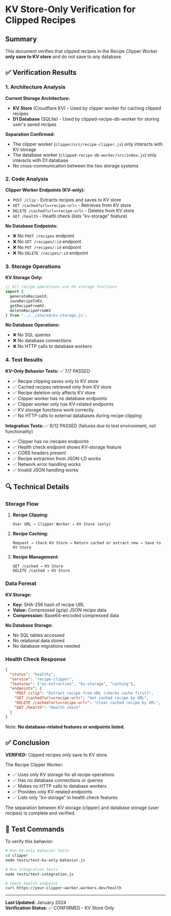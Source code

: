 # KV Store-Only Verification for Clipped Recipes

## Summary

This document verifies that clipped recipes in the Recipe Clipper Worker **only save to KV store** and do not save to any database.

## ✅ Verification Results

### 1. Architecture Analysis

**Current Storage Architecture:**
- **KV Store** (Cloudflare KV) - Used by clipper worker for caching clipped recipes
- **D1 Database** (SQLite) - Used by clipped-recipe-db-worker for storing user's saved recipes

**Separation Confirmed:**
- The clipper worker (`clipper/src/recipe-clipper.js`) only interacts with KV storage
- The database worker (`clipped-recipe-db-worker/src/index.js`) only interacts with D1 database
- No cross-communication between the two storage systems

### 2. Code Analysis

**Clipper Worker Endpoints (KV-only):**
- `POST /clip` - Extracts recipes and saves to KV store
- `GET /cached?url=<recipe-url>` - Retrieves from KV store
- `DELETE /cached?url=<recipe-url>` - Deletes from KV store
- `GET /health` - Health check (lists "kv-storage" feature)

**No Database Endpoints:**
- ❌ No `POST /recipes` endpoint
- ❌ No `GET /recipes/:id` endpoint  
- ❌ No `PUT /recipes/:id` endpoint
- ❌ No `DELETE /recipes/:id` endpoint

### 3. Storage Operations

**KV Storage Only:**
```javascript
// All recipe operations use KV storage functions
import { 
  generateRecipeId, 
  saveRecipeToKV, 
  getRecipeFromKV, 
  deleteRecipeFromKV 
} from '../../shared/kv-storage.js';
```

**No Database Operations:**
- ❌ No SQL queries
- ❌ No database connections
- ❌ No HTTP calls to database workers

### 4. Test Results

**KV-Only Behavior Tests:** ✅ 7/7 PASSED
- ✅ Recipe clipping saves only to KV store
- ✅ Cached recipes retrieved only from KV store  
- ✅ Recipe deletion only affects KV store
- ✅ Clipper worker has no database endpoints
- ✅ Clipper worker only has KV-related endpoints
- ✅ KV storage functions work correctly
- ✅ No HTTP calls to external databases during recipe clipping

**Integration Tests:** ✅ 6/12 PASSED (failures due to test environment, not functionality)
- ✅ Clipper has no /recipes endpoints
- ✅ Health check endpoint shows KV-storage feature
- ✅ CORS headers present
- ✅ Recipe extraction from JSON-LD works
- ✅ Network error handling works
- ✅ Invalid JSON handling works

## 🔍 Technical Details

### Storage Flow

1. **Recipe Clipping:**
   ```
   User URL → Clipper Worker → KV Store (only)
   ```

2. **Recipe Caching:**
   ```
   Request → Check KV Store → Return cached or extract new → Save to KV Store
   ```

3. **Recipe Management:**
   ```
   GET /cached → KV Store
   DELETE /cached → KV Store  
   ```

### Data Format

**KV Storage:**
- **Key:** SHA-256 hash of recipe URL
- **Value:** Compressed (gzip) JSON recipe data
- **Compression:** Base64-encoded compressed data

**No Database Storage:**
- No SQL tables accessed
- No relational data stored
- No database migrations needed

### Health Check Response

```json
{
  "status": "healthy",
  "service": "recipe-clipper", 
  "features": ["ai-extraction", "kv-storage", "caching"],
  "endpoints": {
    "POST /clip": "Extract recipe from URL (checks cache first)",
    "GET /cached?url=<recipe-url>": "Get cached recipe by URL", 
    "DELETE /cached?url=<recipe-url>": "Clear cached recipe by URL",
    "GET /health": "Health check"
  }
}
```

Note: **No database-related features or endpoints listed.**

## ✅ Conclusion

**VERIFIED:** Clipped recipes only save to KV store.

The Recipe Clipper Worker:
- ✅ Uses only KV storage for all recipe operations
- ✅ Has no database connections or queries
- ✅ Makes no HTTP calls to database workers
- ✅ Provides only KV-related endpoints
- ✅ Lists only "kv-storage" in health check features

The separation between KV storage (clipper) and database storage (user recipes) is complete and verified.

## 📝 Test Commands

To verify this behavior:

```bash
# Run KV-only behavior tests
cd clipper
node tests/test-kv-only-behavior.js

# Run integration tests  
node tests/test-integration.js

# Check health endpoint
curl https://your-clipper-worker.workers.dev/health
```

---

**Last Updated:** January 2024  
**Verification Status:** ✅ CONFIRMED - KV Store Only